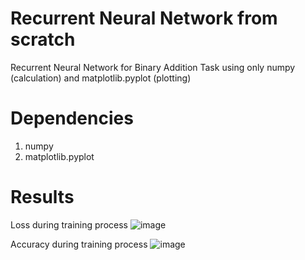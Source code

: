 # Recurrent Neural Network from scratch
Recurrent Neural Network for Binary Addition Task using only numpy (calculation) and matplotlib.pyplot (plotting)

# Dependencies
1. numpy
2. matplotlib.pyplot

# Results
Loss during training process
![image](https://github.com/vic22981106/RNN_BinaryAdditionTask/blob/master/image/RNN_Loss.png)

Accuracy during training process
![image](https://github.com/vic22981106/RNN_BinaryAdditionTask/blob/master/image/RNN_Acc.png)
